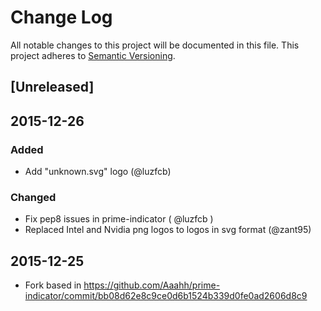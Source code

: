 # Change Log
All notable changes to this project will be documented in this file.
This project adheres to [Semantic Versioning](http://semver.org/).

## [Unreleased]

## 2015-12-26
### Added
- Add "unknown.svg" logo (@luzfcb)

### Changed
- Fix pep8 issues in prime-indicator ( @luzfcb )
- Replaced Intel and Nvidia png logos to logos in svg format (@zant95)


## 2015-12-25
- Fork based in https://github.com/Aaahh/prime-indicator/commit/bb08d62e8c9ce0d6b1524b339d0fe0ad2606d8c9
